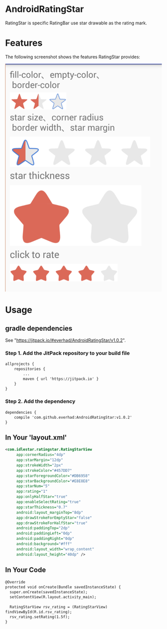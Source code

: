 # AndroidRatingStar
RatingStar is specific RatingBar use star drawable as the rating mark.

# Features
The following screenshot shows the features RatingStar provides:

![screenshot](docs/RatingStarScreenshot.png)

# Usage
## gradle dependencies
See "https://jitpack.io/#everhad/AndroidRatingStar/v1.0.2".

### Step 1. Add the JitPack repository to your build file
```code
allprojects {
    repositories {
        ...
        maven { url 'https://jitpack.io' }
    }
}
```

### Step 2. Add the dependency
```code
dependencies {
    compile 'com.github.everhad:AndroidRatingStar:v1.0.2'
}
```

## In Your 'layout.xml'
```xml
<com.idlestar.ratingstar.RatingStarView
     app:cornerRadius="4dp"
     app:starMargin="12dp"
     app:strokeWidth="2px"
     app:strokeColor="#457DD7"
     app:starForegroundColor="#DB6958"
     app:starBackgroundColor="#E8E8E8"
     app:starNum="5"
     app:rating="1"
     app:onlyHalfStar="true"
     app:enableSelectRating="true"
     app:starThickness="0.7"
     android:layout_marginTop="8dp"
     app:drawStrokeForEmptyStar="false"
     app:drawStrokeForHalfStar="true"
     android:paddingTop="2dp"
     android:paddingLeft="0dp"
     android:paddingRight="0dp"
     android:background="#fff"
     android:layout_width="wrap_content"
     android:layout_height="40dp" />
```

## In Your Code
```code
@Override
protected void onCreate(Bundle savedInstanceState) {
  super.onCreate(savedInstanceState);
  setContentView(R.layout.activity_main);

  RatingStarView rsv_rating = (RatingStarView) findViewById(R.id.rsv_rating);
  rsv_rating.setRating(1.5f);
}
```
